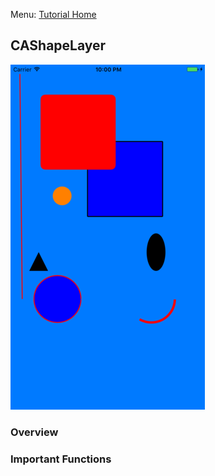 Menu: [Tutorial Home](../../README.md)

## CAShapeLayer


![Screenshot](screenshot-small.png)

### Overview


### Important Functions

```swift
```


